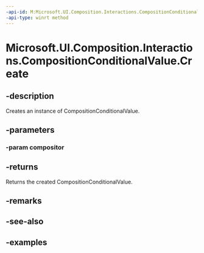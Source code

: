 ```yaml
---
-api-id: M:Microsoft.UI.Composition.Interactions.CompositionConditionalValue.Create(Microsoft.UI.Composition.Compositor)
-api-type: winrt method
---
```


<!-- Method syntax.
public CompositionConditionalValue CompositionConditionalValue.Create(Compositor compositor)
-->

# Microsoft.UI.Composition.Interactions.CompositionConditionalValue.Create

## -description
Creates an instance of CompositionConditionalValue.

## -parameters

### -param compositor

## -returns
Returns the created CompositionConditionalValue.

## -remarks

## -see-also

## -examples

